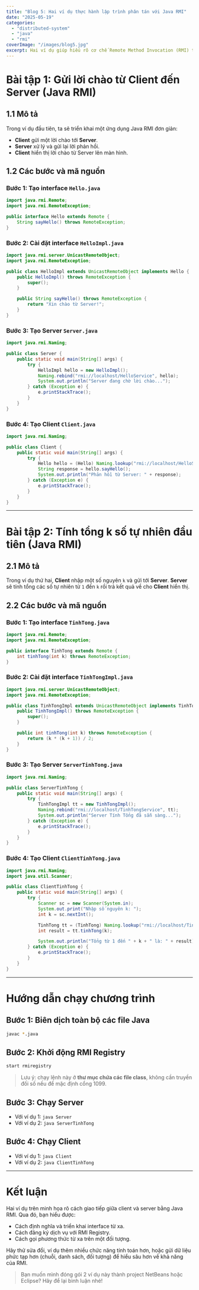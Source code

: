```yaml
---
title: "Blog 5: Hai ví dụ thực hành lập trình phân tán với Java RMI"
date: "2025-05-19"
categories:
  - "distributed-system"
  - "java"
  - "rmi"
coverImage: "/images/blog5.jpg"
excerpt: Hai ví dụ giúp hiểu rõ cơ chế Remote Method Invocation (RMI) trong Java gửi lời chào và tính tổng số tự nhiên từ xa.
---
```


# Bài tập 1: Gửi lời chào từ Client đến Server (Java RMI)

## 1.1 Mô tả

Trong ví dụ đầu tiên, ta sẽ triển khai một ứng dụng Java RMI đơn giản:

- **Client** gửi một lời chào tới **Server**.
- **Server** xử lý và gửi lại lời phản hồi.
- **Client** hiển thị lời chào từ Server lên màn hình.

## 1.2 Các bước và mã nguồn

### Bước 1: Tạo interface `Hello.java`

```java
import java.rmi.Remote;
import java.rmi.RemoteException;

public interface Hello extends Remote {
    String sayHello() throws RemoteException;
}
```

### Bước 2: Cài đặt interface `HelloImpl.java`

```java
import java.rmi.server.UnicastRemoteObject;
import java.rmi.RemoteException;

public class HelloImpl extends UnicastRemoteObject implements Hello {
    public HelloImpl() throws RemoteException {
        super();
    }

    public String sayHello() throws RemoteException {
        return "Xin chào từ Server!";
    }
}
```

### Bước 3: Tạo Server `Server.java`

```java
import java.rmi.Naming;

public class Server {
    public static void main(String[] args) {
        try {
            HelloImpl hello = new HelloImpl();
            Naming.rebind("rmi://localhost/HelloService", hello);
            System.out.println("Server đang chờ lời chào...");
        } catch (Exception e) {
            e.printStackTrace();
        }
    }
}
```

### Bước 4: Tạo Client `Client.java`

```java
import java.rmi.Naming;

public class Client {
    public static void main(String[] args) {
        try {
            Hello hello = (Hello) Naming.lookup("rmi://localhost/HelloService");
            String response = hello.sayHello();
            System.out.println("Phản hồi từ Server: " + response);
        } catch (Exception e) {
            e.printStackTrace();
        }
    }
}
```

---

# Bài tập 2: Tính tổng k số tự nhiên đầu tiên (Java RMI)

## 2.1 Mô tả

Trong ví dụ thứ hai, **Client** nhập một số nguyên `k` và gửi tới **Server**. **Server** sẽ tính tổng các số tự nhiên từ `1` đến `k` rồi trả kết quả về cho **Client** hiển thị.

## 2.2 Các bước và mã nguồn

### Bước 1: Tạo interface `TinhTong.java`

```java
import java.rmi.Remote;
import java.rmi.RemoteException;

public interface TinhTong extends Remote {
    int tinhTong(int k) throws RemoteException;
}
```

### Bước 2: Cài đặt interface `TinhTongImpl.java`

```java
import java.rmi.server.UnicastRemoteObject;
import java.rmi.RemoteException;

public class TinhTongImpl extends UnicastRemoteObject implements TinhTong {
    public TinhTongImpl() throws RemoteException {
        super();
    }

    public int tinhTong(int k) throws RemoteException {
        return (k * (k + 1)) / 2;
    }
}
```

### Bước 3: Tạo Server `ServerTinhTong.java`

```java
import java.rmi.Naming;

public class ServerTinhTong {
    public static void main(String[] args) {
        try {
            TinhTongImpl tt = new TinhTongImpl();
            Naming.rebind("rmi://localhost/TinhTongService", tt);
            System.out.println("Server Tính Tổng đã sẵn sàng...");
        } catch (Exception e) {
            e.printStackTrace();
        }
    }
}
```

### Bước 4: Tạo Client `ClientTinhTong.java`

```java
import java.rmi.Naming;
import java.util.Scanner;

public class ClientTinhTong {
    public static void main(String[] args) {
        try {
            Scanner sc = new Scanner(System.in);
            System.out.print("Nhập số nguyên k: ");
            int k = sc.nextInt();

            TinhTong tt = (TinhTong) Naming.lookup("rmi://localhost/TinhTongService");
            int result = tt.tinhTong(k);

            System.out.println("Tổng từ 1 đến " + k + " là: " + result);
        } catch (Exception e) {
            e.printStackTrace();
        }
    }
}
```

---

# Hướng dẫn chạy chương trình

## Bước 1: Biên dịch toàn bộ các file Java

```bash
javac *.java
```

## Bước 2: Khởi động RMI Registry

```bash
start rmiregistry
```

> Lưu ý: chạy lệnh này ở **thư mục chứa các file class**, không cần truyền đối số nếu để mặc định cổng 1099.

## Bước 3: Chạy Server

- Với ví dụ 1: `java Server`
- Với ví dụ 2: `java ServerTinhTong`

## Bước 4: Chạy Client

- Với ví dụ 1: `java Client`
- Với ví dụ 2: `java ClientTinhTong`

---

# Kết luận

Hai ví dụ trên minh họa rõ cách giao tiếp giữa client và server bằng Java RMI. Qua đó, bạn hiểu được:

- Cách định nghĩa và triển khai interface từ xa.
- Cách đăng ký dịch vụ với RMI Registry.
- Cách gọi phương thức từ xa trên một đối tượng.

Hãy thử sửa đổi, ví dụ thêm nhiều chức năng tính toán hơn, hoặc gửi dữ liệu phức tạp hơn (chuỗi, danh sách, đối tượng) để hiểu sâu hơn về khả năng của RMI.

> Bạn muốn mình đóng gói 2 ví dụ này thành project NetBeans hoặc Eclipse? Hãy để lại bình luận nhé!
